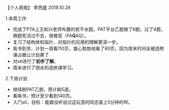 【个人周报】 李西盛 2018.10.28

1.本周工作

- 完成了PTA上王和兴老师布置的若干水题，PAT平台乙题做了6题，过了4题，俩题死活过不去，很难受（FA**Q**AQ）。
- 复习了结构体和指针，对指针的应用的理解更深一步。
- 紫书到货，计划一周看110页，雄心勃勃地看了80页，因为周末时间全被选修课占据让计划黄了
- 对stl进行了**初步了解**。
- 周末进行了很水的选修课学习。

2.下周计划

- 继续刷PAT乙题，预计刷5道。
- 看紫书，预计至少看到140页。
- 入门stl，目标：能跟没听说过这玩意的同志装上5分钟的哔。
